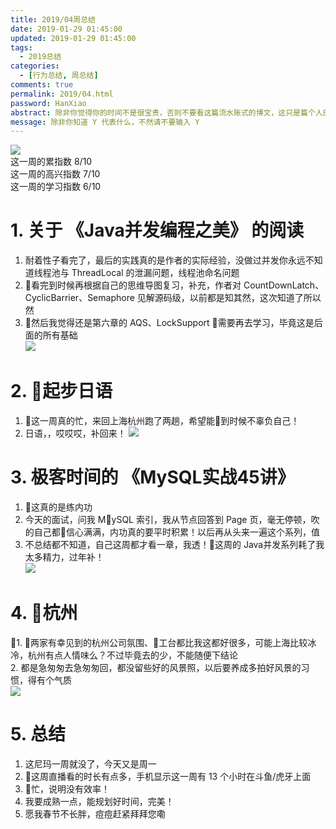 ```yaml
---
title: 2019/04周总结
date: 2019-01-29 01:45:00
updated: 2019-01-29 01:45:00
tags:
  - 2019总结
categories: 
  - [行为总结, 周总结]
comments: true
permalink: 2019/04.html  
password: HanXiao
abstract: 除非你觉得你的时间不是很宝贵，否则不要看这篇流水账式的博文，这只是篇个人的工作的学习一个总结而已，没有包含任何的技术细节
message: 除非你知道 Y 代表什么，不然请不要输入 Y
---
```


![][0]  
这一周的累指数 8/10  
这一周的高兴指数 7/10   
这一周的学习指数 6/10

<!--more-->

# 1. 关于 《Java并发编程之美》 的阅读

1. 耐着性子看完了，最后的实践真的是作者的实际经验，没做过并发你永远不知道线程池与 ThreadLocal 的泄漏问题，线程池命名问题  
2. 看完到时候再根据自己的思维导图复习，补充，作者对 CountDownLatch、CyclicBarrier、Semaphore 见解源码级，以前都是知其然，这次知道了所以然   
3. 然后我觉得还是第六章的 AQS、LockSupport 需要再去学习，毕竟这是后面的所有基础  
![][1]

# 2. 起步日语  

1. 这一周真的忙，来回上海杭州跑了两趟，希望能到时候不辜负自己！  
2. 日语，，哎哎哎，补回来！
![][2]

# 3. 极客时间的 《MySQL实战45讲》

1. 这真的是练内功  
2. 今天的面试，问我 MySQL 索引，我从节点回答到 Page 页，毫无停顿，吹的自己都信心满满，内功真的要平时积累！以后再从头来一遍这个系列，值  
3. 不总结都不知道，自己这周都才看一章，我透！这周的 Java并发系列耗了我太多精力，过年补！  
![][3]

# 4. 杭州

1. 两家有幸见到的杭州公司氛围、工台都比我这都好很多，可能上海比较冰冷，杭州有点人情味么？不过毕竟去的少，不能随便下结论  
2. 都是急匆匆去急匆匆回，都没留些好的风景照，以后要养成多拍好风景的习惯，得有个气质  
![][4] 


# 5. 总结

1. 这尼玛一周就没了，今天又是周一  
2. 这周直播看的时长有点多，手机显示这一周有 13 个小时在斗鱼/虎牙上面
3. 忙，说明没有效率！  
4. 我要成熟一点，能规划好时间，完美！  
5. 愿我春节不长胖，痘痘赶紧拜拜您嘞  

[0]: https://leran2deeplearnjavawebtech.oss-cn-beijing.aliyuncs.com/background/2019-01-19%E4%B8%8A%E6%B5%B7%E6%96%B0%E5%A4%A9%E5%9C%B0.jpg
[1]: https://leran2deeplearnjavawebtech.oss-cn-beijing.aliyuncs.com/learn/Java%E5%B9%B6%E5%8F%91%E7%BC%96%E7%A8%8B%E4%B9%8B%E7%BE%8E/Java%20%E5%B9%B6%E5%8F%91%E7%BC%96%E7%A8%8B%E4%B9%8B%E7%BE%8E_2.png
[2]: https://leran2deeplearnjavawebtech.oss-cn-beijing.aliyuncs.com/somephoto/2019-04-jp.png
[3]: https://leran2deeplearnjavawebtech.oss-cn-beijing.aliyuncs.com/learn/MySQL45%E8%AE%B2/MySQL%E5%AE%9E%E6%88%9845%E8%AE%B2_3.png
[4]: https://leran2deeplearnjavawebtech.oss-cn-beijing.aliyuncs.com/somephoto/2019-01-19%E4%B8%8A%E6%B5%B7%E4%BA%BA%E5%AE%B6.jpg